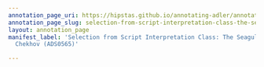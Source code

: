 ```yaml
---
annotation_page_uri: https://hipstas.github.io/annotating-adler/annotations/selection-from-script-interpretation-class-the-seagull-by-anton-chekhov-ads0565--canvas-1-body-language.json
annotation_page_slug: selection-from-script-interpretation-class-the-seagull-by-anton-chekhov-ads0565--canvas-1-body-language
layout: annotation_page
manifest_label: 'Selection from Script Interpretation Class: The Seagull by Anton
  Chekhov (ADS0565)'

---
```

